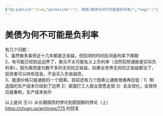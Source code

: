 ```yaml
---
{"dg-publish":true,"permalink":"/💡 随想/美债为何不可能是负利率/","tags":["gardenEntry"],"created":"2022-03-16T02:24:34.000+08:00","updated":"2024-03-03T23:09:47.399+08:00"}
---
```



# 美债为何不可能是负利率

有几个问题：  
1、虽然做多美债近十几年都是正收益，但回测的时间区间是利率下降期  
2、有可能已经到达边界了，美元不太可能名义上负利率（当然扣除通胀是实际负利率）。因为美债是为数不多的无风险正收益，如果全世界无风险正收益都没了，投资者可以持有现金，不会买入负收益债。  
3、能源价格只是通胀的一个因素。目前还有几个因素让通胀很难再压低：1）制造国的生产成本已经到了边界 2）美国打工人就业意愿走弱 3）去全球化，全球供应链重构，生产成本抬升

以上是对  王川: 从长期国债的悖论到胆固醇的悖论（上）  https://chuan.us/archives/775 的回复